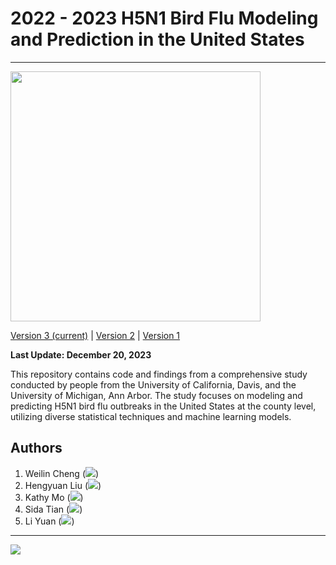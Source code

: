 # 2022 - 2023 H5N1 Bird Flu Modeling and Prediction in the United States

<hr>

<img src="https://h5n1.gd.edu.kg/images/bg-1.jpg" width=400px />

[Version 3 (current)](https://h5n1.gd.edu.kg/)  |  [Version 2](https://h5n1.gd.edu.kg/version2/)  |  [Version 1](https://h5n1.gd.edu.kg/version1/)

**Last Update: December 20, 2023**

This repository contains code and findings from a comprehensive study conducted by people from the 
University of California, Davis, and the University of Michigan, Ann Arbor. The study focuses on modeling 
and predicting H5N1 bird flu outbreaks in the United States at the county level, utilizing diverse statistical 
techniques and machine learning models.

## Authors 

1. Weilin Cheng (<img src="https://www.gd.edu.kg/images/emails/wncheng.png"/>)
2. Hengyuan Liu (<img src="https://www.gd.edu.kg/images/emails/hyliu.png"/>)
3. Kathy Mo (<img src="https://www.gd.edu.kg/images/emails/kamo.png"/>)
4. Sida Tian (<img src="https://www.gd.edu.kg/images/emails/startian.png"/>)
5. Li Yuan (<img src="https://www.gd.edu.kg/images/emails/leeyuan.png"/>)
<hr>
<img src="https://img.shields.io/badge/License-CC%20BY%204.0-lightgrey.svg" />
